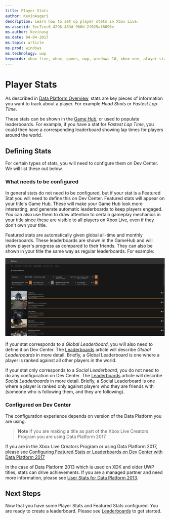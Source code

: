 ```yaml
---
title: Player Stats
author: KevinAsgari
description: Learn how to set up player stats in Xbox Live.
ms.assetid: 5ec7cec6-4296-483d-960d-2f025af6896e
ms.author: kevinasg
ms.date: 04-04-2017
ms.topic: article
ms.prod: windows
ms.technology: uwp
keywords: xbox live, xbox, games, uwp, windows 10, xbox one, player stats, leaderboards
---
```


# Player Stats

As described in [Data Platform Overview](../data-platform/data-platform.md), stats are key pieces of information you want to track about a player.  For example *Head Shots* or *Fastest Lap Time*.

These stats can be shown in the [Game Hub](../data-platform/designing-xbox-live-experiences.md), or used to populate leaderboards.  For example, if you have a stat for *Fastest Lap Time*, you could then have a corresponding leaderboard showing lap times for players around the world.

## Defining Stats

For certain types of stats, you will need to configure them on Dev Center.  We will list these out below.

### What needs to be configured

In general stats do not need to be configured, but if your stat is a Featured Stat you will need to define this on Dev Center.  Featured stats will appear on your title's Game Hub.  These will make your Game Hub look more interesting, and generate automatic leaderboards to keep players engaged.  You can also use them to draw attention to certain gameplay mechanics in your title since these are visible to all players on Xbox Live, even if they don't own your title.

Featured stats are automatically given global all-time and monthly leaderboards.  These leaderboards are shown in the GameHub and will show player's progress as compared to their friends.  They can also be shown in your title the same way as regular leaderboards.  For example:

![](../images/omega/gamehub_featuredstats.png)

If your stat corresponds to a *Global Leaderboard*, you will also need to define it on Dev Center.  The [Leaderboards](leaderboards.md) article will describe *Global Leaderboards* in more detail.  Briefly, a Global Leaderboard is one where a player is ranked against all other players in the world.

If your stat only corresponds to a *Social Leaderboard*, you do not need to do any configuration on Dev Center.  The [Leaderboards](leaderboards.md) article will describe *Social Leaderboards* in more detail.  Briefly, a Social Leaderboard is one where a player is ranked only against players who they are friends with (someone who is following them, and they are following).

### Configured on Dev Center

The configuration experience depends on version of the Data Platform you are using.

> **Note**
If you are making a title as part of the Xbox Live Creators Program you are using Data Platform 2017.

If you are in the Xbox Live Creators Program or using Data Platform 2017, please see [Configuring Featured Stats or Leaderboards on Dev Center with Data Platform 2017](player-stats-configure-2017.md)

In the case of Data Platform 2013 which is used on XDK and older UWP titles, stats can drive achievements.  If you are a managed partner and need more information, please see [User Stats for Data Platform 2013](https://developer.microsoft.com/en-us/games/xbox/docs/xboxlive/xbox-live-partners/event-driven-data-platform/user-stats).  

## Next Steps

Now that you have some Player Stats and Featured Stats configured.  You are ready to create a leaderboard.  Please see [Leaderboards](leaderboards.md) to get started.
